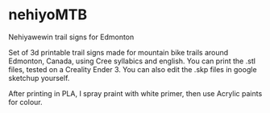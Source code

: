 # nehiyoMTB
Nehiyawewin trail signs for Edmonton

Set of 3d printable trail signs made for mountain bike trails around Edmonton, Canada, using Cree syllabics and english. You can print the .stl files, tested on a Creality Ender 3. You can also edit the .skp files in google sketchup yourself. 

After printing in PLA, I spray praint with white primer, then use Acrylic paints for colour.

